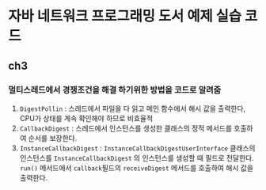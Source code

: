 # 자바 네트워크 프로그래밍 도서 예제 실습 코드

## ch3
### 멀티스레드에서 경쟁조건을 해결 하기위한 방법을 코드로 알려줌
1. `DigestPollin` : 스레드에서 파일을 다 읽고 메인 함수에서 해시 값을 출력한다, CPU가 상태를 계속 확인해야 하므로 비효율적
2. `CallbackDigest` : 스레드에서 인스턴스를 생성한 클래스의 정적 메서드를 호출하여 순서를 보장한다.
3. `InstanceCallbackDigest` : `InstanceCallbackDigestUserInterface` 클래스의 인스턴스를 `InstanceCallbackDigest` 의 인스턴스를 생성할 때 필드로 전달한다.
`run()` 메서드에서 `callback`필드의 `receiveDigest` 메서드를 호출하여 해시 값을 출력한다. 
